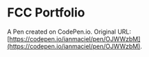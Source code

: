 # FCC Portfolio

A Pen created on CodePen.io. Original URL: [https://codepen.io/ianmaciel/pen/OJWWzbM](https://codepen.io/ianmaciel/pen/OJWWzbM).


